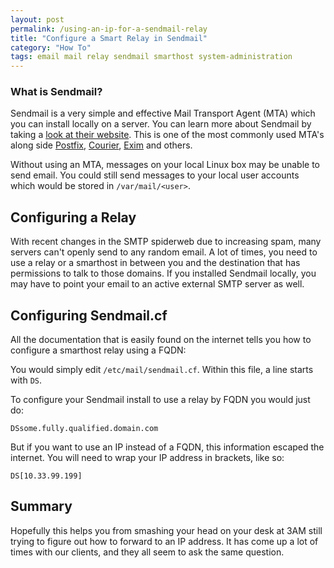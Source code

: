 ```yaml
---
layout: post
permalink: /using-an-ip-for-a-sendmail-relay
title: "Configure a Smart Relay in Sendmail"
category: "How To"
tags: email mail relay sendmail smarthost system-administration
---
```

### What is Sendmail?

Sendmail is a very simple and effective Mail Transport Agent (MTA) which you can install locally on a server. You can learn more about Sendmail by taking a [look at their website](http://www.sendmail.com/). This is one of the most commonly used MTA's along side [Postfix](http://www.postfix.org/), [Courier](http://www.courier-mta.org/), [Exim](http://www.exim.org/) and others.

Without using an MTA, messages on your local Linux box may be unable to send email. You could still send messages to your local user accounts which would be stored in `/var/mail/<user>`.

## Configuring a Relay

With recent changes in the SMTP spiderweb due to increasing spam, many servers can't openly send to any random email. A lot of times, you need to use a relay or a smarthost in between you and the destination that has permissions to talk to those domains. If you installed Sendmail locally, you may have to point your email to an active external SMTP server as well.

## Configuring Sendmail.cf

All the documentation that is easily found on the internet tells you how to configure a smarthost relay using a FQDN:

You would simply edit `/etc/mail/sendmail.cf`. Within this file, a line starts with `DS`.

To configure your Sendmail install to use a relay by FQDN you would just do:

    DSsome.fully.qualified.domain.com

But if you want to use an IP instead of a FQDN, this information escaped the internet. You will need to wrap your IP address in brackets, like so:

    DS[10.33.99.199]

## Summary

Hopefully this helps you from smashing your head on your desk at 3AM still trying to figure out how to forward to an IP address. It has come up a lot of times with our clients, and they all seem to ask the same question.


